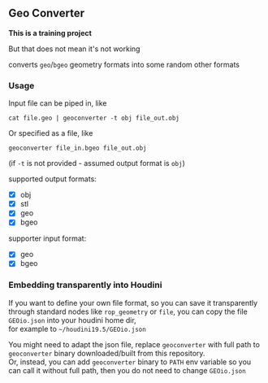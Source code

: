 ## Geo Converter

**This is a training project**

But that does not mean it's not working

converts `geo`/`bgeo` geometry formats into some random other formats

### Usage

Input file can be piped in, like 

`cat file.geo | geoconverter -t obj file_out.obj`

Or specified as a file, like

`geoconverter file_in.bgeo file_out.obj`

(if `-t` is not provided - assumed output format is `obj`)

supported output formats:
* [x] obj
* [x] stl
* [x] geo
* [x] bgeo

supporter input format:
* [x] geo
* [x] bgeo

### Embedding transparently into Houdini

If you want to define your own file format, so you can save it transparently through standard nodes like `rop_geometry` or `file`,
you can copy the file `GEOio.json` into your houdini home dir,  
for example to `~/houdini19.5/GEOio.json`

You might need to adapt the json file, replace `geoconverter` with full path to `geoconverter` binary downloaded/built from this repository.  
Or, instead, you can add `geoconverter` binary to `PATH` env variable so you can call it without full path, then you do not need to change `GEOio.json`
